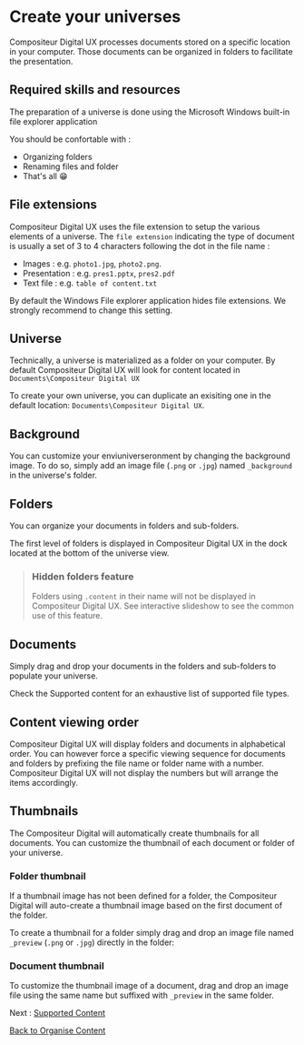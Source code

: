 # Create your universes

Compositeur Digital UX processes documents stored on a specific location in your computer. Those documents can be organized in folders to facilitate the presentation.

## Required skills and resources

The preparation of a universe is done using the Microsoft Windows built-in file explorer application

You should be confortable with : 

- Organizing folders 
- Renaming files and folder
- That's all &#x1F601;

## File extensions

Compositeur Digital UX uses the file extension to setup the various elements of a universe.  The `file extension` indicating the type of document is usually a set of 3 to 4 characters following the dot in the file name :

- Images : e.g. `photo1.jpg`, `photo2.png`.
- Presentation : e.g. `pres1.pptx`, `pres2.pdf`
- Text file : e.g. `table of content.txt`

By default the Windows File explorer application hides file extensions. We strongly recommend to change this setting.

## Universe

Technically, a universe is materialized as a folder on your computer. By default Compositeur Digital UX will look for content located in `Documents\Compositeur Digital UX`

To create your own universe, you can duplicate an exisiting one in the default location: `Documents\Compositeur Digital UX`.

## Background

You can customize your enviuniverseronment by changing the background image. To do so, simply add an image file (`.png` or `.jpg`) named `_background` in the universe's folder.

## Folders

You can organize your documents in folders and sub-folders. 

The first level of folders is displayed in Compositeur Digital UX in the dock located at the bottom of the universe view. 

>### <a name="contentFolder"></a> Hidden folders feature
>
>Folders using `.content` in their name will not be displayed in Compositeur Digital UX.
>See interactive slideshow to see the common use of this feature.

## Documents

Simply drag and drop your documents in the folders and sub-folders to populate your universe.

Check the Supported content for an exhaustive list of supported file types.

## Content viewing order

Compositeur Digital UX will display folders and documents in alphabetical order. You can however force a specific viewing sequence for documents and folders by prefixing the file name or folder name with a number. Compositeur Digital UX will not display the numbers but will arrange the items accordingly.

## Thumbnails 

The Compositeur Digital will automatically create thumbnails for all documents. You can customize the thumbnail of each document or folder of your universe.

### Folder thumbnail

If a thumbnail image has not been defined for a folder, the Compositeur Digital will auto-create a thumbnail image based on the first document of the folder.

To create a thumbnail for a folder simply drag and drop an image file named `_preview` (`.png` or `.jpg`) directly in the folder:

### Document thumbnail

To customize the thumbnail image of a document, drag and drop an image file using the same name but suffixed with `_preview` in the same folder.

Next : [Supported Content](supported_content/index.md)

[Back to Organise Content](index.md)
